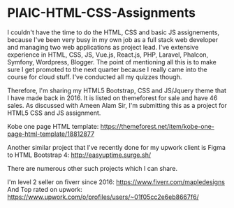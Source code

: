 # PIAIC-HTML-CSS-Assignments

I couldn't have the time to do the HTML, CSS and basic JS assignements, because I've been very busy in my own job as a full stack web developer and managing two web applications as project lead. I've extensive experience in HTML, CSS, JS, Vue.js, React.js, PHP, Laravel, Phalcon, Symfony, Wordpress, Blogger. The point of mentioning all this is to make sure I get promoted to the next quarter because I really came into the course for cloud stuff. I've conducted all my quizzes though.

Therefore, I'm sharing my HTML5 Bootstrap, CSS and JS/Jquery theme that I have made back in 2016. It is listed on themeforest for sale and have 46 sales. As discussed with Ameen Alam Sir, I'm submitting this as a project for HTML5 CSS and JS assignment.

Kobe one page HTML template: https://themeforest.net/item/kobe-one-page-html-template/18812877

Another similar project that I've recently done for my upwork client is Figma to HTML Bootstrap 4: http://easyuptime.surge.sh/

There are numerous other such projects which I can share.

I'm level 2 seller on fiverr since 2016: https://www.fiverr.com/mapledesigns
And Top rated on upwork: https://www.upwork.com/o/profiles/users/~01f05cc2e6eb8667f6/


